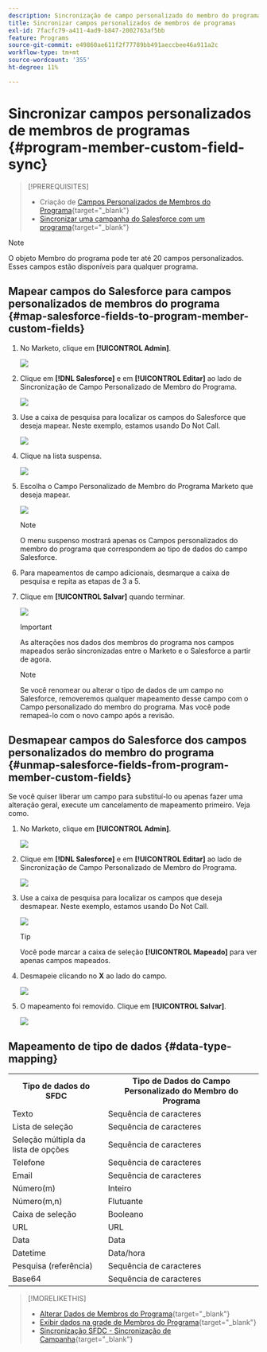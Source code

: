 ```yaml
---
description: Sincronização de campo personalizado do membro do programa - Documentação do Marketo - Documentação do produto
title: Sincronizar campos personalizados de membros de programas
exl-id: 7facfc79-a411-4ad9-b847-2002763af5bb
feature: Programs
source-git-commit: e49860ae611f2f77789bb491aeccbee46a911a2c
workflow-type: tm+mt
source-wordcount: '355'
ht-degree: 11%

---
```


# Sincronizar campos personalizados de membros de programas {#program-member-custom-field-sync}

>[!PREREQUISITES]
>
>* Criação de [Campos Personalizados de Membros do Programa](/help/marketo/product-docs/core-marketo-concepts/programs/working-with-programs/program-member-custom-fields.md){target="_blank"}
>* [Sincronizar uma campanha do Salesforce com um programa](/help/marketo/product-docs/core-marketo-concepts/programs/working-with-programs/sync-an-sfdc-campaign-with-a-program.md){target="_blank"}

>[!NOTE]
>
>O objeto Membro do programa pode ter até 20 campos personalizados. Esses campos estão disponíveis para qualquer programa.

## Mapear campos do Salesforce para campos personalizados de membros do programa {#map-salesforce-fields-to-program-member-custom-fields}

1. No Marketo, clique em **[!UICONTROL Admin]**.

   ![](assets/program-member-custom-field-sync-1.png)

1. Clique em **[!DNL Salesforce]** e em **[!UICONTROL Editar]** ao lado de Sincronização de Campo Personalizado de Membro do Programa.

   ![](assets/program-member-custom-field-sync-2.png)

1. Use a caixa de pesquisa para localizar os campos do Salesforce que deseja mapear. Neste exemplo, estamos usando Do Not Call.

   ![](assets/program-member-custom-field-sync-3.png)

1. Clique na lista suspensa.

   ![](assets/program-member-custom-field-sync-4.png)

1. Escolha o Campo Personalizado de Membro do Programa Marketo que deseja mapear.

   ![](assets/program-member-custom-field-sync-5.png)

   >[!NOTE]
   >
   >O menu suspenso mostrará apenas os Campos personalizados do membro do programa que correspondem ao tipo de dados do campo Salesforce.

1. Para mapeamentos de campo adicionais, desmarque a caixa de pesquisa e repita as etapas de 3 a 5.

1. Clique em **[!UICONTROL Salvar]** quando terminar.

   ![](assets/program-member-custom-field-sync-6.png)

   >[!IMPORTANT]
   >
   >As alterações nos dados dos membros do programa nos campos mapeados serão sincronizadas entre o Marketo e o Salesforce a partir de agora.

   >[!NOTE]
   >
   >Se você renomear ou alterar o tipo de dados de um campo no Salesforce, removeremos qualquer mapeamento desse campo com o Campo personalizado do membro do programa. Mas você pode remapeá-lo com o novo campo após a revisão.

## Desmapear campos do Salesforce dos campos personalizados do membro do programa {#unmap-salesforce-fields-from-program-member-custom-fields}

Se você quiser liberar um campo para substituí-lo ou apenas fazer uma alteração geral, execute um cancelamento de mapeamento primeiro. Veja como.

1. No Marketo, clique em **[!UICONTROL Admin]**.

   ![](assets/program-member-custom-field-sync-7.png)

1. Clique em **[!DNL Salesforce]** e em **[!UICONTROL Editar]** ao lado de Sincronização de Campo Personalizado de Membro do Programa.

   ![](assets/program-member-custom-field-sync-8.png)

1. Use a caixa de pesquisa para localizar os campos que deseja desmapear. Neste exemplo, estamos usando Do Not Call.

   ![](assets/program-member-custom-field-sync-9.png)

   >[!TIP]
   >
   >Você pode marcar a caixa de seleção **[!UICONTROL Mapeado]** para ver apenas campos mapeados.

1. Desmapeie clicando no **X** ao lado do campo.

   ![](assets/program-member-custom-field-sync-10.png)

1. O mapeamento foi removido. Clique em **[!UICONTROL Salvar]**.

   ![](assets/program-member-custom-field-sync-11.png)

## Mapeamento de tipo de dados {#data-type-mapping}

<table>
  <colgroup>
    <col/>
    <col/>
  </colgroup>
  <tbody>
    <tr>
      <th>Tipo de dados do SFDC</th>
      <th>Tipo de Dados do Campo Personalizado do Membro do Programa</th>
    </tr>
    <tr>
      <td>Texto</td>
      <td>Sequência de caracteres</td>
    </tr>
    <tr>
      <td>Lista de seleção</td>
      <td>Sequência de caracteres</td>
    </tr>
    <tr>
      <td>Seleção múltipla da lista de opções</td>
      <td>Sequência de caracteres</td>
    </tr>
    <tr>
      <td>Telefone</td>
      <td>Sequência de caracteres</td>
    </tr>
    <tr>
      <td>Email</td>
      <td>Sequência de caracteres</td>
    </tr>
    <tr>
      <td>Número(m)</td>
      <td>Inteiro</td>
    </tr>
    <tr>
      <td>Número(m,n)</td>
      <td>Flutuante</td>
    </tr>
    <tr>
      <td>Caixa de seleção</td>
      <td>Booleano</td>
    </tr>
    <tr>
      <td>URL</td>
      <td>URL</td>
    </tr>
    <tr>
      <td>Data</td>
      <td>Data</td>
    </tr>
    <tr>
      <td>Datetime</td>
      <td>Data/hora</td>
    </tr>
    <tr>
      <td>Pesquisa (referência)</td>
      <td>Sequência de caracteres</td>
    </tr>
    <tr>
      <td>Base64</td>
      <td>Sequência de caracteres</td>
    </tr>
  </tbody>
</table>

>[!MORELIKETHIS]
>
>* [Alterar Dados de Membros do Programa](/help/marketo/product-docs/core-marketo-concepts/smart-campaigns/program-flow-actions/change-program-member-data.md){target="_blank"}
>* [Exibir dados na grade de Membros do Programa](/help/marketo/product-docs/core-marketo-concepts/programs/working-with-programs/manage-and-view-members.md){target="_blank"}
>* [Sincronização SFDC - Sincronização de Campanha](/help/marketo/product-docs/crm-sync/salesforce-sync/sfdc-sync-details/sfdc-sync-campaign-sync.md){target="_blank"}
